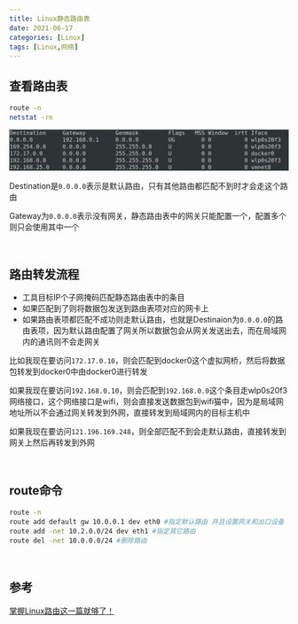 ```yaml
---
title: Linux静态路由表
date: 2021-06-17
categories: [Linux]
tags: [Linux,网络]
---
```


## 查看路由表

```bash
route -n
netstat -rn
```

![](https://raw.githubusercontent.com/biningo/cdn/master/2021-04/route-table.png)

Destination是`0.0.0.0`表示是默认路由，只有其他路由都匹配不到时才会走这个路由

Gateway为`0.0.0.0`表示没有网关，静态路由表中的网关只能配置一个，配置多个则只会使用其中一个

​    

## 路由转发流程

- 工具目标IP个子网掩码匹配静态路由表中的条目
- 如果匹配到了则将数据包发送到路由表项对应的网卡上
- 如果路由表项都匹配不成功则走默认路由，也就是Destinaion为`0.0.0.0`的路由表项，因为默认路由配置了网关所以数据包会从网关发送出去，而在局域网内的通讯则不会走网关

比如我现在要访问`172.17.0.10`，则会匹配到docker0这个虚拟网桥，然后将数据包转发到docker0中由docker0进行转发

如果我现在要访问`192.168.0.10`，则会匹配到`192.168.0.0`这个条目走wlp0s20f3网络接口，这个网络接口是wifi，则会直接发送数据包到wifi猫中，因为是局域网地址所以不会通过网关转发到外网，直接转发到局域网内的目标主机中

如果我现在要访问`121.196.169.248`，则全部匹配不到会走默认路由，直接转发到网关上然后再转发到外网

​    

## route命令

```bash
route -n
route add default gw 10.0.0.1 dev eth0 #指定默认路由 并且设置网关和出口设备
route add -net 10.2.0.0/24 dev eth1 #指定其它路由
route del -net 10.0.0.0/24 #删除路由
```

​    

## 参考

[掌握Linux路由这一篇就够了！](https://zhuanlan.zhihu.com/p/61805945)